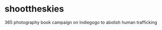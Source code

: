 shoottheskies
=============

365 photography book campaign on Indiegogo to abolish human trafficking
